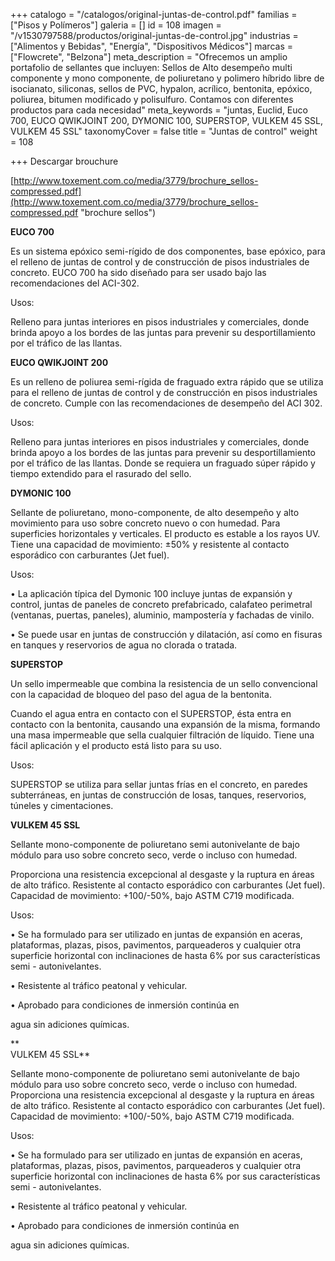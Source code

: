 +++
catalogo = "/catalogos/original-juntas-de-control.pdf"
familias = ["Pisos y Polímeros"]
galeria = []
id = 108
imagen = "/v1530797588/productos/original-juntas-de-control.jpg"
industrias = ["Alimentos y Bebidas", "Energía", "Dispositivos Médicos"]
marcas = ["Flowcrete", "Belzona"]
meta_description = "Ofrecemos un amplio portafolio de sellantes que incluyen: Sellos de Alto desempeño multi componente y mono componente, de poliuretano y polimero híbrido libre de isocianato, siliconas, sellos de PVC, hypalon, acrílico, bentonita, epóxico, poliurea, bitumen modificado y polisulfuro. Contamos con diferentes productos para cada necesidad"
meta_keywords = "juntas, Euclid, Euco 700, EUCO QWIKJOINT 200, DYMONIC 100, SUPERSTOP, VULKEM 45 SSL, VULKEM 45 SSL"
taxonomyCover = false
title = "Juntas de control"
weight = 108

+++
Descargar brouchure

[http://www.toxement.com.co/media/3779/brochure_sellos-compressed.pdf](http://www.toxement.com.co/media/3779/brochure_sellos-compressed.pdf "brochure sellos")

**EUCO 700**

Es un sistema epóxico semi-rígido de dos componentes, base epóxico, para el relleno de juntas de control y de construcción de pisos industriales de concreto. EUCO 700 ha sido diseñado para ser usado bajo las recomendaciones del ACI-302.

Usos:

Relleno para juntas interiores en pisos industriales y comerciales, donde brinda apoyo a los bordes de las juntas para prevenir su desportillamiento por el tráfico de las llantas.

**EUCO QWIKJOINT 200**

Es un relleno de poliurea semi-rígida de fraguado extra rápido que se utiliza para el relleno de juntas de control y de construcción en pisos industriales de concreto. Cumple con las recomendaciones de desempeño del ACI 302.

Usos:

Relleno para juntas interiores en pisos industriales y comerciales, donde brinda apoyo a los bordes de las juntas para prevenir su desportillamiento por el tráfico de las llantas. Donde se requiera un fraguado súper rápido y tiempo extendido para el rasurado del sello.

**DYMONIC 100**

Sellante de poliuretano, mono-componente, de alto desempeño y alto movimiento para uso sobre concreto nuevo o con humedad. Para superficies horizontales y verticales. El producto es estable a los rayos UV. Tiene una capacidad de movimiento: ±50% y resistente al contacto esporádico con carburantes (Jet fuel).

Usos:

• La aplicación típica del Dymonic 100 incluye juntas de expansión y control, juntas de paneles de concreto prefabricado, calafateo perimetral (ventanas, puertas, paneles), aluminio, mampostería y fachadas de vinilo.

• Se puede usar en juntas de construcción y dilatación, así como en fisuras en tanques y reservorios de agua no clorada o tratada.

  
**SUPERSTOP**

Un sello impermeable que combina la resistencia de un sello convencional con la capacidad de bloqueo del paso del agua de la bentonita.

Cuando el agua entra en contacto con el SUPERSTOP, ésta entra en contacto con la bentonita, causando una expansión de la misma, formando una masa impermeable que sella cualquier filtración de líquido. Tiene una fácil aplicación y el producto está listo para su uso.

Usos:

SUPERSTOP se utiliza para sellar juntas frías en el concreto, en paredes subterráneas, en juntas de construcción de losas, tanques, reservorios, túneles y cimentaciones.

  
**VULKEM 45 SSL**

Sellante mono-componente de poliuretano semi autonivelante de bajo módulo para uso sobre concreto seco, verde o incluso con humedad.

Proporciona una resistencia excepcional al desgaste y la ruptura en áreas de alto tráfico. Resistente al contacto esporádico con carburantes (Jet fuel). Capacidad de movimiento: +100/-50%, bajo ASTM C719 modificada.

Usos:

• Se ha formulado para ser utilizado en juntas de expansión en aceras, plataformas, plazas, pisos, pavimentos, parqueaderos y cualquier otra superficie horizontal con inclinaciones de hasta 6% por sus características semi - autonivelantes.

• Resistente al tráfico peatonal y vehicular.

• Aprobado para condiciones de inmersión continúa en

 agua sin adiciones químicas.

**  
VULKEM 45 SSL**

Sellante mono-componente de poliuretano semi autonivelante de bajo módulo para uso sobre concreto seco, verde o incluso con humedad. Proporciona una resistencia excepcional al desgaste y la ruptura en áreas de alto tráfico. Resistente al contacto esporádico con carburantes (Jet fuel). Capacidad de movimiento: +100/-50%, bajo ASTM C719 modificada.

Usos:

• Se ha formulado para ser utilizado en juntas de expansión en aceras, plataformas, plazas, pisos, pavimentos, parqueaderos y cualquier otra superficie horizontal con inclinaciones de hasta 6% por sus características semi - autonivelantes.

• Resistente al tráfico peatonal y vehicular.

• Aprobado para condiciones de inmersión continúa en

agua sin adiciones químicas.